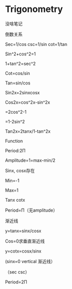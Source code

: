 # Trigonometry

没啥笔记

倒数关系

Sec=1/cos csc=1/sin cot=1/tan

Sin^2+cos^2=1

1+tan^2=sec^2

Cot=cos/sin

Tan=sin/cos

Sin2x=2sinxcosx

Cos2x=cos^2x-sin^2x

=2cos^2-1

=1-2sin^2

Tan2x=2tanx/1-tan^2x

 

Function

Period:2Π

Amplitude=1=max-min/2

Sinx, cosx存在

Min=-1

Max=1

 

Tanx cotx

Period=Π（无amplitude）

渐近线

y=tanx=sinx/cosx

Cos=0求垂直渐近线

y=cotx=cosx/sinx

(sinx=0 vertical 渐近线）

（sec csc）

Period=2Π

 